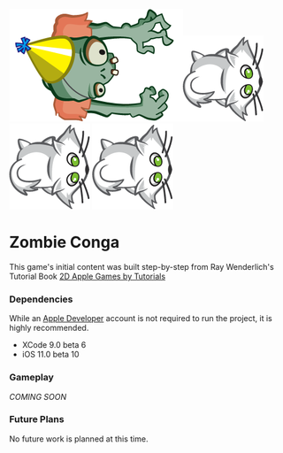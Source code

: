 ![Banner](Zombie_Conga/Assets.xcassets/Characters/zombie1.imageset/zombie1.png)![Banner](Zombie_Conga/Assets.xcassets/Characters/cat.imageset/cat.png)
![Banner](Zombie_Conga/Assets.xcassets/Characters/cat.imageset/cat.png)
![Banner](Zombie_Conga/Assets.xcassets/Characters/cat.imageset/cat.png)

# Zombie Conga
This game's initial content was built step-by-step from Ray Wenderlich's Tutorial Book [2D Apple Games by Tutorials](https://store.raywenderlich.com/products/2d-apple-games-by-tutorials)

### Dependencies

While an [Apple Developer](https://developer.apple.com/) account is not required to run the project, it is highly recommended.

+ XCode 9.0 beta 6
+ iOS 11.0 beta 10

### Gameplay

_COMING SOON_

### Future Plans
No future work is planned at this time.
